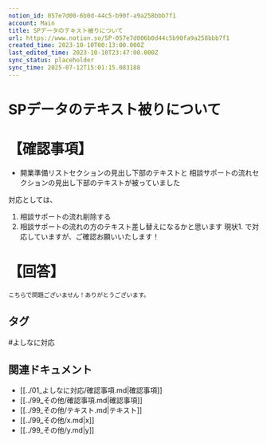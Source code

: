 ```yaml
---
notion_id: 057e7d00-6b0d-44c5-b90f-a9a258bbb7f1
account: Main
title: SPデータのテキスト被りについて
url: https://www.notion.so/SP-057e7d006b0d44c5b90fa9a258bbb7f1
created_time: 2023-10-10T00:13:00.000Z
last_edited_time: 2023-10-10T23:47:00.000Z
sync_status: placeholder
sync_time: 2025-07-12T15:01:15.083188
---
```

# SPデータのテキスト被りについて

# 【確認事項】
- 開業準備リストセクションの見出し下部のテキストと
相談サポートの流れセクションの見出し下部のテキストが被っていました

対応としては、
1. 相談サポートの流れ削除する
1. 相談サポートの流れの方のテキスト差し替えになるかと思います
  現状1. で対応していますが、ご確認お願いいたします！
# 【回答】
```plain text
こちらで問題ございません！ありがとうございます。
```

## タグ

#よしなに対応 

## 関連ドキュメント

- [[../01_よしなに対応/確認事項.md|確認事項]]
- [[../99_その他/確認事項.md|確認事項]]
- [[../99_その他/テキスト.md|テキスト]]
- [[../99_その他/x.md|x]]
- [[../99_その他/y.md|y]]
